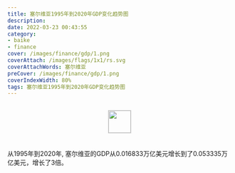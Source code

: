 ```yaml
---
title: 塞尔维亚1995年到2020年GDP变化趋势图
description: 
date: 2022-03-23 00:43:55
category:
- baike
- finance
cover: /images/finance/gdp/1.png
coverAttach: /images/flags/1x1/rs.svg
coverAttachWords: 塞尔维亚
preCover: /images/finance/gdp/1.png
coverIndexWidth: 80%
tags: 塞尔维亚1995年到2020年GDP变化趋势图
---
```




<script src="/assets/js/charts/chart.js"></script>

<div style="text-align: center; margin: 30px 0; ">
    <img src="/images/flags/1x1/rs.svg" style="width: 50px; border: 1px solid #cccccc; ">
</div>

<div style="width: 98%; margin: 0 0 35px 0; ">
    <canvas id="myChart"></canvas>
</div>

<div>
<p class="paragraph">从1995年到2020年, 塞尔维亚的GDP从0.016833万亿美元增长到了0.053335万亿美元，增长了3倍。</p>
</div>

<script>

    const dataGdp = {
        labels: [1995, 1996, 1997, 1998, 1999, 2000, 2001, 2002, 2003, 2004, 2005, 2006, 2007, 2008, 2009, 2010, 2011, 2012, 2013, 2014, 2015, 2016, 2017, 2018, 2019, 2020],
        datasets: [{
            label: '(万亿美元)  •  即刻编程  •  cn.hongkezhang.com',
            backgroundColor: 'rgb(0 0 128)',
            borderColor: 'rgb(0 0 128)',
            data: [0.016833, 0.021818, 0.025676, 0.019458, 0.019389, 0.006876, 0.012961, 0.017121, 0.022482, 0.026142, 0.027683, 0.032482, 0.043171, 0.052194, 0.045163, 0.041819, 0.049258, 0.043309, 0.048394, 0.047062, 0.039656, 0.040693, 0.044179, 0.050641, 0.051514, 0.053335],
            barPercentage: 0.3
        }]
    };

    const config = {
        type: 'line',
        data: dataGdp,
        options: {
            series: [
                {
                    barWidth: '20%'
                }
            ]
        }
    };

    const myChart = new Chart(
        document.getElementById('myChart'),
        config
    );
</script>
